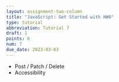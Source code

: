 ```yaml
---
layout: assignment-two-column
title: "JavaScript: Get Started with HW6"
type: tutorial
abbreviation: Tutorial 7
draft: 1
points: 6
num: 7
due_date: 2023-03-03
---
```


* Post / Patch / Delete
* Accessibility
